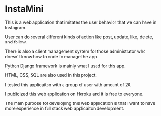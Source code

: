 # InstaMini
This is a web application that imitates the user behavior that we can have in Instagram.

User can do several different kinds of action like post, update, like, delete, and follow.

There is also a client management system for those administrator who doesn't know how to code to manage the app.

Python Django framework is mainly what I used for this app.

HTML, CSS, SQL are also used in this project.

I tested this applicaiton with a group of user with amount of 20.

I publicized this web application on Heroku and it is free to everyone.

The main purpose for developing this web application is that I want to have more experience in full stack web 
applicaiton development.
